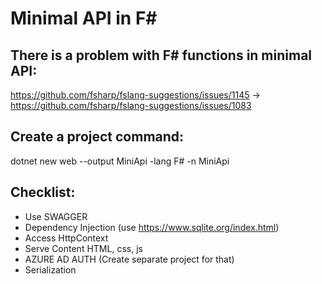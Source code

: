 # Minimal API in F#

## There is a problem with F# functions in minimal API:
https://github.com/fsharp/fslang-suggestions/issues/1145 -> https://github.com/fsharp/fslang-suggestions/issues/1083

## Create a project command:
dotnet new web --output MiniApi -lang F# -n MiniApi

## Checklist: 
- Use SWAGGER
- Dependency Injection (use https://www.sqlite.org/index.html)
- Access HttpContext
- Serve Content HTML, css, js
- AZURE AD AUTH (Create separate project for that)
- Serialization